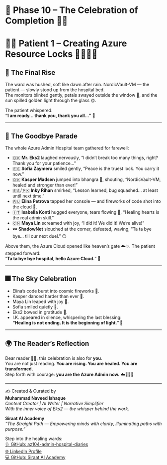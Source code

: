 # 🎉 Phase 10 – The Celebration of Completion 🌸✨
# 🌸✨ Patient 1 – Creating Azure Resource Locks 🌷🌼🧚‍♀

## 🌟 The Final Rise  
The ward was hushed, soft like dawn after rain. NordicVault-VM — the patient — slowly stood up from the hospital bed.  
The monitors blinked gently, petals swayed outside the window 🌼, and the sun spilled golden light through the glass 🌞.  

The patient whispered:  
**“I am ready… thank you, thank you all…”** 🌸  

---

## 🎊 The Goodbye Parade  
The whole Azure Admin Hospital team gathered for farewell:  

- 🇩🇰 **Mr. Eks2** laughed nervously, “I didn’t break too many things, right? Thank you for your patience…”  
- 🇪🇸 **Sofia Zaymera** smiled gently, “Peace is the truest lock. You carry it now.”  
- 🇩🇰 **Kasper Madsen** jumped into bhangra 💃, shouting, “NordicVault-VM, healed and stronger than ever!”  
- 🇪🇸/🇵🇰 **Inky Rihan** smirked, “Lesson learned, bug squashed… at least until next time.”  
- 🇷🇺 **Elina Petrova** tapped her console — and fireworks of code shot into the cloud 🎇.  
- 🇮🇹 **Isabella Konti** hugged everyone, tears flowing 🌷, “Healing hearts is the real admin skill.”  
- 🇨🇳 **Maya Lin** screamed with joy, “I did it! We did it! We’re alive!”  
- 🕶️ **ShadowNet** slouched at the corner, defeated, waving, “Ta ta bye bye… till our next duel.” 😏  

Above them, the Azure Cloud opened like heaven’s gate ☁️✨. The patient stepped forward:  
“**Ta ta bye bye hospital, hello Azure Cloud.**” 👋  

---

## 🎆 The Sky Celebration  
- Elina’s code burst into cosmic fireworks 🎇.  
- Kasper danced harder than ever 💃.  
- Maya Lin leaped with joy 🌸.  
- Sofia smiled quietly 🌼.  
- Eks2 bowed in gratitude 🌸.  
- I.K. appeared in silence, whispering the last blessing:  
  **“Healing is not ending. It is the beginning of light.” 🌟**  

---

## 🌍 The Reader’s Reflection  
Dear reader 🌸✨, this celebration is also for **you**.  
You are not just reading. **You are rising. You are healed. You are transformed.**  
Step forth with courage: **you are the Azure Admin now.** ☁️🌷🧚‍♀️  

---

✍️ Created & Curated by  
**Muhammad Naveed Ishaque**  
_Content Creator | AI Writer | Narrative Simplifier_  
_With the inner voice of Eks2 — the whisper behind the work._  

**Siraat AI Academy**  
_“The Straight Path — Empowering minds with clarity, illuminating paths with purpose.”_  

Step into the healing wards:  
[🩺 GitHub: az104-admin-hospital-diaries](https://github.com/siraat-ai-academy/az104-admin-hospital-diaries)  
[🌐 LinkedIn Profile](https://lnkd.in/dquwuE-5)  
[💻 GitHub: Siraat AI Academy](https://github.com/siraat-ai-academy)  
